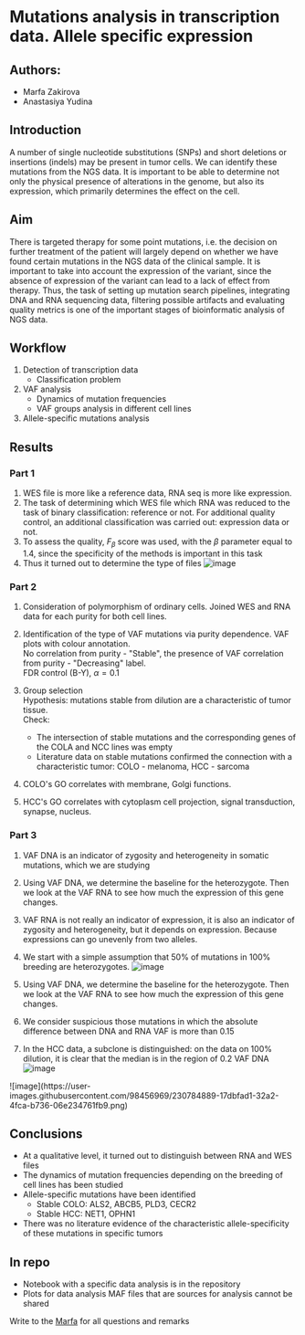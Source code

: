# Mutations analysis in transcription data. Allele specific expression
## Authors:
* Marfa Zakirova
* Anastasiya Yudina
## Introduction 
A number of single nucleotide substitutions (SNPs) and short deletions or insertions (indels) may be present in tumor cells. We can identify these mutations from the NGS data. It is important to be able to determine not only the physical presence of alterations in the genome, but also its expression, which primarily determines the effect on the cell.

## Aim
There is targeted therapy for some point mutations, i.e. the decision on further treatment of the patient will largely depend on whether we have found certain mutations in the NGS data of the clinical sample. It is important to take into account the expression of the variant, since the absence of expression of the variant can lead to a lack of effect from therapy. Thus, the task of setting up mutation search pipelines, integrating DNA and RNA sequencing data, filtering possible artifacts and evaluating quality metrics is one of the important stages of bioinformatic analysis of NGS data.

## Workflow
1. Detection of transcription data
   * Сlassification problem
2. VAF analysis
   * Dynamics of mutation frequencies
   * VAF groups analysis in different cell lines
3. Allele-specific mutations analysis

## Results
### Part 1
1. WES file is more like a reference data, RNA seq is more like expression.
2. The task of determining which WES file which RNA was reduced to the task of binary classification: reference or not. For additional quality control, an additional classification was carried out: expression data or not. 
3. To assess the quality, $F_{\beta}$ score was used, with the $\beta$ parameter equal to 1.4, since the specificity of the methods is important in this task
4. Thus it turned out to determine the type of files
![image](https://user-images.githubusercontent.com/98456969/230784789-d890af7e-9619-4bed-ac2f-e780f525e5c3.png)


### Part 2
1. Consideration of polymorphism of ordinary cells. Joined WES and RNA data for each purity for both cell lines.
2. Identification of the type of VAF mutations via purity dependence. VAF plots with colour annotation. <br>
No correlation from purity - "Stable", the presence of VAF correlation from purity - "Decreasing" label. <br>
FDR control (B-Y), $\alpha = 0.1$

3. Group selection <br>
Hypothesis: mutations stable from dilution are a characteristic of tumor tissue. <br>
Check: 
    * The intersection of stable mutations and the corresponding genes of the COLA and NCC lines was empty
    * Literature data on stable mutations confirmed the connection with a characteristic tumor: COLO - melanoma, HCC - sarcoma
4. COLO's GO correlates with membrane, Golgi functions.
5. HCC's GO correlates with cytoplasm cell projection, signal transduction, synapse, nucleus.

### Part 3
1. VAF DNA is an indicator of zygosity and heterogeneity in somatic mutations, which we are studying
2. Using VAF DNA, we determine the baseline for the heterozygote. Then we look at the VAF RNA to see how much the expression of this gene changes.
3. VAF RNA is not really an indicator of expression, it is also an indicator of zygosity and heterogeneity, but it depends on expression. Because expressions can go unevenly from two alleles.
4. We start with a simple assumption that 50% of mutations in 100% breeding are heterozygotes.
![image](https://user-images.githubusercontent.com/98456969/230784748-561774f0-225a-4a39-a48d-2e9f6c9bcf0c.png)

6. Using VAF DNA, we determine the baseline for the heterozygote. Then we look at the VAF RNA to see how much the expression of this gene changes.
7. We consider suspicious those mutations in which the absolute difference between DNA and RNA VAF is more than 0.15
9. In the HCC data, a subclone is distinguished: on the data on 100% dilution, it is clear that the median is in the region of 0.2 VAF DNA
![image](https://user-images.githubusercontent.com/98456969/230784871-41f0e701-1907-4554-b21a-e4ddcab3d85d.png)
<space>
![image](https://user-images.githubusercontent.com/98456969/230784889-17dbfad1-32a2-4fca-b736-06e234761fb9.png)


## Conclusions
* At a qualitative level, it turned out to distinguish
between RNA and WES files
* The dynamics of mutation frequencies depending on the
breeding of cell lines has been studied
* Allele-specific mutations have been identified
  * Stable COLO: ALS2, ABCB5, PLD3, CECR2
  * Stable HCC: NET1, OPHN1
* There was no literature evidence of the characteristic allele-specificity of these mutations in specific tumors



## In repo
* Notebook with a specific data analysis is in the repository
* Plots for data analysis
MAF files that are sources for analysis cannot be shared



Write to the [Marfa](mailto:marfuta.zak@gmail.com) for all questions and remarks
